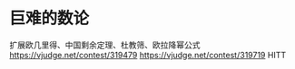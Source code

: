 # 巨难的数论
扩展欧几里得、中国剩余定理、杜教筛、欧拉降幂公式
<https://vjudge.net/contest/319479>
<https://vjudge.net/contest/319719>
HITT
